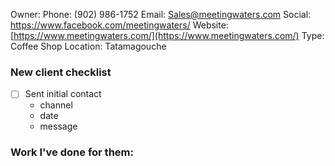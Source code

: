 Owner:
Phone: (902) 986-1752
Email: [Sales@meetingwaters.com](mailto:Sales@meetingwaters.com)
Social: https://www.facebook.com/meetingwaters/
Website: [https://www.meetingwaters.com/](https://www.meetingwaters.com/)
Type: Coffee Shop
Location: Tatamagouche

### New client checklist
- [ ] Sent initial contact
	- channel
	- date
	- message


### Work I've done for them:
